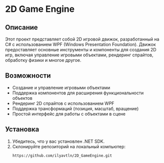 # 2D Game Engine

## Описание

Этот проект представляет собой 2D игровой движок, разработанный на C# с использованием WPF (Windows Presentation Foundation). Движок предоставляет основные инструменты и компоненты для создания 2D игр, включая управление игровыми объектами, рендеринг спрайтов, обработку физики и многое другое.

## Возможности

- Создание и управление игровыми объектами
- Поддержка компонентов для расширения функциональности объектов
- Рендеринг 2D спрайтов с использованием WPF
- Поддержка трансформаций (позиция, масштаб, вращение)
- Простой интерфейс для работы с объектами в сцене

## Установка

1. Убедитесь, что у вас установлен .NET SDK.
2. Склонируйте репозиторий на локальный компьютер:
   ```bash
   https://github.com/ilyavtln/2D_GameEngine.git

